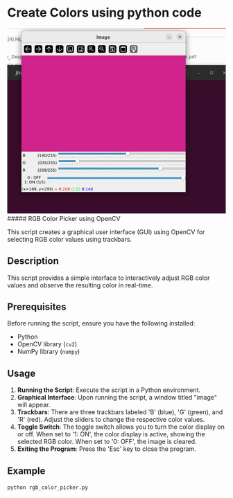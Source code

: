 
# Create Colors using python code
<img src="Screenshot from 2024-04-13 21-14-22.png">
##### RGB Color Picker using OpenCV

This script creates a graphical user interface (GUI) using OpenCV for selecting RGB color values using trackbars.

## Description

This script provides a simple interface to interactively adjust RGB color values and observe the resulting color in real-time.

## Prerequisites

Before running the script, ensure you have the following installed:

- Python
- OpenCV library (`cv2`)
- NumPy library (`numpy`)

## Usage

1. **Running the Script**: Execute the script in a Python environment.
2. **Graphical Interface**: Upon running the script, a window titled "image" will appear.
3. **Trackbars**: There are three trackbars labeled 'B' (blue), 'G' (green), and 'R' (red). Adjust the sliders to change the respective color values.
4. **Toggle Switch**: The toggle switch allows you to turn the color display on or off. When set to '1: ON', the color display is active, showing the selected RGB color. When set to '0: OFF', the image is cleared.
5. **Exiting the Program**: Press the 'Esc' key to close the program.

## Example

```bash
python rgb_color_picker.py
```
